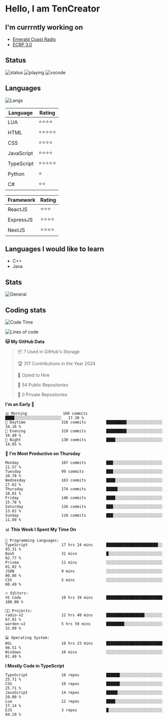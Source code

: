 # Hello, I am TenCreator

## I'm currrntly working on
- [Emerald Coast Radio](https://listen.emeraldcoastrp.com/)
- [ECRP 3.0](http://github.com/Emerald-Coast-Roleplay/)

## Status
![status](https://api.statusbadges.me/badge/status/518334475038359555?simple=true&style=for-the-badge)
![playing](https://api.statusbadges.me/badge/playing/518334475038359555?style=for-the-badge)
![vscode](https://api.statusbadges.me/badge/vscode/518334475038359555?style=for-the-badge)

## Languages
![Langs](https://github-readme-stats.vercel.app/api/top-langs/?username=tencreator&layout=compact&theme=radical)


|Language|Rating|
|--------|------|
|LUA|⭐️⭐️⭐️⭐️|
|HTML|⭐️⭐️⭐️⭐️⭐️|
|CSS|⭐️⭐️⭐️⭐️|
|JavaScript|⭐️⭐️⭐️⭐️|
|TypeScript|⭐️⭐️⭐️⭐️⭐️|
|Python|⭐️|
|C#|⭐️⭐️ |

|Framework|Rating|
|--------|------|
|ReactJS|⭐️⭐️⭐|
|ExpressJS|⭐️⭐️⭐️⭐️|
|NextJS|⭐️⭐️⭐⭐️|

## Languages I would like to learn
- C++
- Java

## Stats
![General](https://github-readme-stats.vercel.app/api?username=tencreator&show_icons=true&theme=radical)

## Coding stats

<!--START_SECTION:waka-->
![Code Time](http://img.shields.io/badge/Code%20Time-277%20hrs%2055%20mins-blue)

![Lines of code](https://img.shields.io/badge/From%20Hello%20World%20I%27ve%20Written-1.3%20million%20lines%20of%20code-blue)

**🐱 My GitHub Data** 

> 📦 ? Used in GitHub's Storage 
 > 
> 🏆 317 Contributions in the Year 2024
 > 
> 💼 Opted to Hire
 > 
> 📜 54 Public Repositories 
 > 
> 🔑 0 Private Repositories 
 > 
**I'm an Early 🐤** 

```text
🌞 Morning                160 commits         ████░░░░░░░░░░░░░░░░░░░░░   17.30 % 
🌆 Daytime                316 commits         █████████░░░░░░░░░░░░░░░░   34.16 % 
🌃 Evening                319 commits         █████████░░░░░░░░░░░░░░░░   34.49 % 
🌙 Night                  130 commits         ████░░░░░░░░░░░░░░░░░░░░░   14.05 % 
```
📅 **I'm Most Productive on Thursday** 

```text
Monday                   107 commits         ███░░░░░░░░░░░░░░░░░░░░░░   11.57 % 
Tuesday                  99 commits          ███░░░░░░░░░░░░░░░░░░░░░░   10.70 % 
Wednesday                163 commits         ████░░░░░░░░░░░░░░░░░░░░░   17.62 % 
Thursday                 174 commits         █████░░░░░░░░░░░░░░░░░░░░   18.81 % 
Friday                   146 commits         ████░░░░░░░░░░░░░░░░░░░░░   15.78 % 
Saturday                 126 commits         ███░░░░░░░░░░░░░░░░░░░░░░   13.62 % 
Sunday                   110 commits         ███░░░░░░░░░░░░░░░░░░░░░░   11.89 % 
```


📊 **This Week I Spent My Time On** 

```text
💬 Programming Languages: 
TypeScript               17 hrs 24 mins      ███████████████████████░░   93.31 % 
Bash                     31 mins             █░░░░░░░░░░░░░░░░░░░░░░░░   02.77 % 
Prisma                   11 mins             ░░░░░░░░░░░░░░░░░░░░░░░░░   01.02 % 
JSON                     9 mins              ░░░░░░░░░░░░░░░░░░░░░░░░░   00.86 % 
CSS                      5 mins              ░░░░░░░░░░░░░░░░░░░░░░░░░   00.49 % 

🔥 Editors: 
VS Code                  18 hrs 39 mins      █████████████████████████   100.00 % 

🐱‍💻 Projects: 
radio-v2                 12 hrs 40 mins      █████████████████░░░░░░░░   67.91 % 
warden-v2                5 hrs 59 mins       ████████░░░░░░░░░░░░░░░░░   32.09 % 

💻 Operating System: 
WSL                      18 hrs 23 mins      █████████████████████████   98.51 % 
Windows                  16 mins             ░░░░░░░░░░░░░░░░░░░░░░░░░   01.49 % 
```

**I Mostly Code in TypeScript** 

```text
TypeScript               18 repos            ██████░░░░░░░░░░░░░░░░░░░   25.71 % 
CSS                      18 repos            ██████░░░░░░░░░░░░░░░░░░░   25.71 % 
JavaScript               14 repos            █████░░░░░░░░░░░░░░░░░░░░   20.00 % 
Lua                      12 repos            ████░░░░░░░░░░░░░░░░░░░░░   17.14 % 
EJS                      3 repos             █░░░░░░░░░░░░░░░░░░░░░░░░   04.29 % 
```




<!--END_SECTION:waka-->
